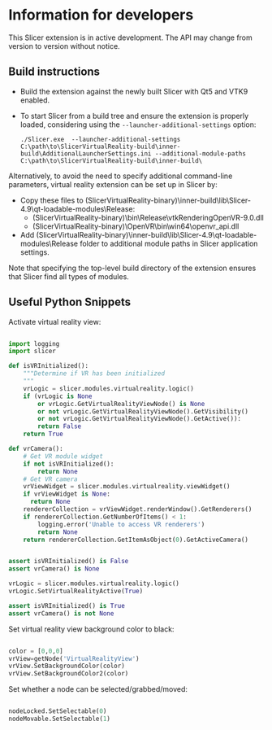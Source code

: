 # Information for developers

This Slicer extension is in active development. The API may change from version to version without notice.

## Build instructions

- Build the extension against the newly built Slicer with Qt5 and VTK9 enabled.
- To start Slicer from a build tree and ensure the extension is properly loaded, considering using the ``--launcher-additional-settings`` option:

   ```
   ./Slicer.exe  --launcher-additional-settings C:\path\to\SlicerVirtualReality-build\inner-build\AdditionalLauncherSettings.ini --additional-module-paths C:\path\to\SlicerVirtualReality-build\inner-build\
   ```

Alternatively, to avoid the need to specify additional command-line parameters, virtual reality extension can be set up in Slicer by:
- Copy these files to (SlicerVirtualReality-binary)\inner-build\lib\Slicer-4.9\qt-loadable-modules\Release:
  - (SlicerVirtualReality-binary)\bin\Release\vtkRenderingOpenVR-9.0.dll
  - (SlicerVirtualReality-binary)\OpenVR\bin\win64\openvr_api.dll
- Add (SlicerVirtualReality-binary)\inner-build\lib\Slicer-4.9\qt-loadable-modules\Release folder to additional module paths in Slicer application settings.

Note that specifying the top-level build directory of the extension ensures that Slicer find all types of modules.

## Useful Python Snippets

Activate virtual reality view:

```python

import logging
import slicer

def isVRInitialized():
    """Determine if VR has been initialized
    """
    vrLogic = slicer.modules.virtualreality.logic()
    if (vrLogic is None
        or vrLogic.GetVirtualRealityViewNode() is None
        or not vrLogic.GetVirtualRealityViewNode().GetVisibility()
        or not vrLogic.GetVirtualRealityViewNode().GetActive()):
        return False
    return True

def vrCamera():
    # Get VR module widget
    if not isVRInitialized():
        return None
    # Get VR camera
    vrViewWidget = slicer.modules.virtualreality.viewWidget()
    if vrViewWidget is None:
      return None
    rendererCollection = vrViewWidget.renderWindow().GetRenderers()
    if rendererCollection.GetNumberOfItems() < 1:
        logging.error('Unable to access VR renderers')
        return None
    return rendererCollection.GetItemAsObject(0).GetActiveCamera()


assert isVRInitialized() is False
assert vrCamera() is None

vrLogic = slicer.modules.virtualreality.logic()
vrLogic.SetVirtualRealityActive(True)

assert isVRInitialized() is True
assert vrCamera() is not None


```

Set virtual reality view background color to black:

```python

color = [0,0,0]
vrView=getNode('VirtualRealityView')
vrView.SetBackgroundColor(color)
vrView.SetBackgroundColor2(color)

```

Set whether a node can be selected/grabbed/moved:

```python

nodeLocked.SetSelectable(0)
nodeMovable.SetSelectable(1)

```
